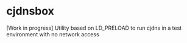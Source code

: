 # cjdnsbox
[Work in progress] Utility based on LD_PRELOAD to run cjdns in a test environment with no network access
